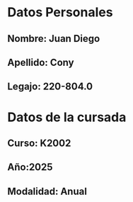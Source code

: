 # Datos Personales

## Nombre: Juan Diego

## Apellido: Cony

## Legajo: 220-804.0

# Datos de la cursada

## Curso: K2002

## Año:2025

## Modalidad: Anual

